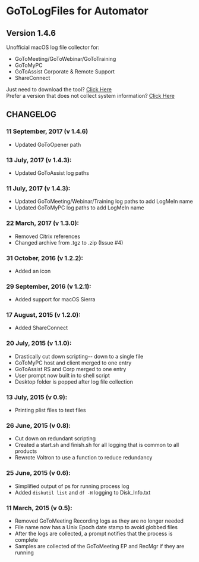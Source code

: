 # GoToLogFiles for Automator
## Version 1.4.6
Unofficial macOS log file collector for:
* GoToMeeting/GoToWebinar/GoToTraining
* GoToMyPC
* GoToAssist Corporate & Remote Support
* ShareConnect

Just need to download the tool? [Click Here](https://github.com/robotmachine/GoToLogFiles/releases/download/latest/GoToLogFiles-latest.zip)  
Prefer a version that does not collect system information? [Click Here](https://github.com/robotmachine/GoToLogFiles/releases/download/latest/GoToLogFiles-NoSys-latest.zip)

## CHANGELOG

### 11 September, 2017 (v 1.4.6)
* Updated GoToOpener path

### 13 July, 2017 (v 1.4.3):
* Updated GoToAssist log paths

### 11 July, 2017 (v 1.4.3):
* Updated GoToMeeting/Webinar/Training log paths to add LogMeIn name
* Updated GoToMyPC log paths to add LogMeIn name

### 22 March, 2017 (v 1.3.0):
* Removed Citrix references
* Changed archive from .tgz to .zip (Issue #4)

### 31 October, 2016 (v 1.2.2):
* Added an icon

### 29 September, 2016 (v 1.2.1):
* Added support for macOS Sierra

### 17 August, 2015 (v 1.2.0):
* Added ShareConnect
  
### 20 July, 2015 (v 1.1.0):
* Drastically cut down scripting-- down to a single file  
* GoToMyPC host and client merged to one entry  
* GoToAssist RS and Corp merged to one entry  
* User prompt now built in to shell script  
* Desktop folder is popped after log file collection  

### 13 July, 2015 (v 0.9):  
* Printing plist files to text files  
  
### 26 June, 2015 (v 0.8):  
* Cut down on redundant scripting
* Created a start.sh and finish.sh for all logging that is common to all products
* Rewrote Voltron to use a function to reduce redundancy  

### 25 June, 2015 (v 0.6):
* Simplified output of ps for running process log
* Added `diskutil list` and `df -H` logging to Disk_Info.txt

### 11 March, 2015 (v 0.5):
* Removed GoToMeeting Recording logs as they are no longer needed  
* File name now has a Unix Epoch date stamp to avoid globbed files  
* After the logs are collected, a prompt notifies that the process is complete  
* Samples are collected of the GoToMeeting EP and RecMgr if they are running  

